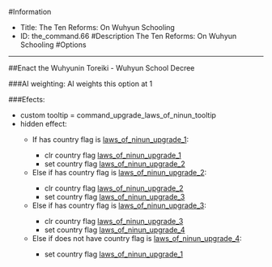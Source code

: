 #Information
 - Title: The Ten Reforms: On Wuhyun Schooling
 - ID: the_command.66
#Description
The Ten Reforms: On Wuhyun Schooling
#Options

___
##Enact the Wuhyunin Toreiki - Wuhyun School Decree

###AI weighting:
AI weights this option at 1


###Efects:<ul><li>custom tooltip = command_upgrade_laws_of_ninun_tooltip</li><li>hidden effect:</li><ul><li>If has country flag is [laws_of_ninun_upgrade_1](../flags/laws_of_ninun_upgrade_1.md):</li><ul><li>clr country flag [laws_of_ninun_upgrade_1](../flags/laws_of_ninun_upgrade_1.md)</li><li>set country flag [laws_of_ninun_upgrade_2](../flags/laws_of_ninun_upgrade_2.md)</li></ul><li>Else if has country flag is [laws_of_ninun_upgrade_2](../flags/laws_of_ninun_upgrade_2.md):</li><ul><li>clr country flag [laws_of_ninun_upgrade_2](../flags/laws_of_ninun_upgrade_2.md)</li><li>set country flag [laws_of_ninun_upgrade_3](../flags/laws_of_ninun_upgrade_3.md)</li></ul><li>Else if has country flag is [laws_of_ninun_upgrade_3](../flags/laws_of_ninun_upgrade_3.md):</li><ul><li>clr country flag [laws_of_ninun_upgrade_3](../flags/laws_of_ninun_upgrade_3.md)</li><li>set country flag [laws_of_ninun_upgrade_4](../flags/laws_of_ninun_upgrade_4.md)</li></ul><li>Else if does not have country flag is [laws_of_ninun_upgrade_4](../flags/laws_of_ninun_upgrade_4.md):</li><ul><li>set country flag [laws_of_ninun_upgrade_1](../flags/laws_of_ninun_upgrade_1.md)</li></ul></ul></ul>
